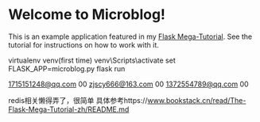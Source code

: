 # Welcome to Microblog!

This is an example application featured in my [Flask Mega-Tutorial](https://blog.miguelgrinberg.com/post/the-flask-mega-tutorial-part-i-hello-world). See the tutorial for instructions on how to work with it.

virtualenv venv(first time)
venv\Scripts\activate
set FLASK_APP=microblog.py
flask run

1715151248@qq.com  00
zjscy666@163.com 00
1372554789@qq.com 00

redis相关懒得弄了，很简单
 具体参考https://www.bookstack.cn/read/The-Flask-Mega-Tutorial-zh/README.md